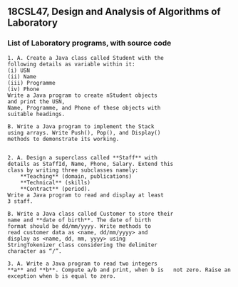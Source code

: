 ## 18CSL47, Design and Analysis of Algorithms of Laboratory ###

### List of Laboratory programs, with source code ###

    1. A. Create a Java class called Student with the
	following details as variable within it:
    (i) USN
    (ii) Name
    (iii) Programme
    (iv) Phone
    Write a Java program to create nStudent objects
	and print the USN,
	Name, Programme, and Phone of these objects with
	suitable headings.
	
	B. Write a Java program to implement the Stack
	using arrays. Write Push(), Pop(), and Display()
	methods to demonstrate its working.
	
	
    2. A. Design a superclass called **Staff** with
	details as StaffId, Name, Phone, Salary. Extend this
	class by writing three subclasses namely:
		**Teaching** (domain, publications)
		**Technical** (skills)
		**Contract** (period).
	Write a Java program to read and display at least
	3 staff.
	
	B. Write a Java class called Customer to store their
	name and **date of birth**. The date of birth
	format should be dd/mm/yyyy. Write methods to 
	read customer data as <name, dd/mm/yyyy> and
	display as <name, dd, mm, yyyy> using
	StringTokenizer class considering the delimiter
	character as “/”.
	
	3. A. Write a Java program to read two integers
	**a** and **b**. Compute a/b and print, when b is 	not zero. Raise an exception when b is equal to zero.